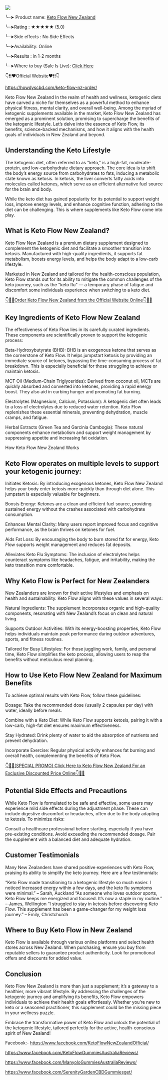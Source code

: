 ![](https://scontent.fdel3-4.fna.fbcdn.net/v/t39.30808-6/469454106_122101025504666056_3803981138096044017_n.jpg?_nc_cat=106&ccb=1-7&_nc_sid=127cfc&_nc_ohc=iJ8PK5TK3kwQ7kNvgEUx9Gl&_nc_zt=23&_nc_ht=scontent.fdel3-4.fna&_nc_gid=AGdOyjck5gLkud3WxgwUbjS&oh=00_AYCxhrsoBzfb9_1A-G1k5m4vT0H-weQCi5qLtYmsv1bjFg&oe=6758FBFB)

╰┈➤ Product name:  [Keto Flow New Zealand](https://howdyscbd.com/keto-flow-nz-order/)

╰┈➤Rating : ★★★★★ (5.0)

╰┈➤Side effects : No Side Effects

╰┈➤Availability: Online

╰┈➤Results : in 1-2 months

╰┈➤Where to buy (Sale Is Live): [Click Here ](https://howdyscbd.com/keto-flow-nz-order/)


👇❗❗❤️Official Website❤️❗❗👇

https://howdyscbd.com/keto-flow-nz-order/ 

Keto Flow New Zealand In the realm of health and wellness, ketogenic diets have carved a niche for themselves as a powerful method to enhance physical fitness, mental clarity, and overall well-being. Among the myriad of ketogenic supplements available in the market, Keto Flow New Zealand has emerged as a prominent solution, promising to supercharge the benefits of the ketogenic lifestyle. Let’s delve into the essence of Keto Flow, its benefits, science-backed mechanisms, and how it aligns with the health goals of individuals in New Zealand and beyond.

## Understanding the Keto Lifestyle

The ketogenic diet, often referred to as "keto," is a high-fat, moderate-protein, and low-carbohydrate dietary approach. The core idea is to shift the body’s energy source from carbohydrates to fats, inducing a metabolic state known as ketosis. In ketosis, the liver converts fatty acids into molecules called ketones, which serve as an efficient alternative fuel source for the brain and body.

While the keto diet has gained popularity for its potential to support weight loss, improve energy levels, and enhance cognitive function, adhering to the diet can be challenging. This is where supplements like Keto Flow come into play.



## What is Keto Flow New Zealand?

Keto Flow New Zealand is a premium dietary supplement designed to complement the ketogenic diet and facilitate a smoother transition into ketosis. Manufactured with high-quality ingredients, it supports fat metabolism, boosts energy levels, and helps the body adapt to a low-carb lifestyle.

Marketed in New Zealand and tailored for the health-conscious population, Keto Flow stands out for its ability to mitigate the common challenges of the keto journey, such as the "keto flu" — a temporary phase of fatigue and discomfort some individuals experience when switching to a keto diet.

[👇🥳😍Order Keto Flow New Zealand from the Official Website Online👇🥳😍](https://howdyscbd.com/keto-flow-nz-order/)



## Key Ingredients of Keto Flow New Zealand

The effectiveness of Keto Flow lies in its carefully curated ingredients. These components are scientifically proven to support the ketogenic process:

Beta-Hydroxybutyrate (BHB):
BHB is an exogenous ketone that serves as the cornerstone of Keto Flow. It helps jumpstart ketosis by providing an immediate source of ketones, bypassing the time-consuming process of fat breakdown. This is especially beneficial for those struggling to achieve or maintain ketosis.

MCT Oil (Medium-Chain Triglycerides):
Derived from coconut oil, MCTs are quickly absorbed and converted into ketones, providing a rapid energy boost. They also aid in curbing hunger and promoting fat burning.

Electrolytes (Magnesium, Calcium, Potassium):
A ketogenic diet often leads to a loss of electrolytes due to reduced water retention. Keto Flow replenishes these essential minerals, preventing dehydration, muscle cramps, and fatigue.

Herbal Extracts (Green Tea and Garcinia Cambogia):
These natural components enhance metabolism and support weight management by suppressing appetite and increasing fat oxidation.

How Keto Flow New Zealand Works

## Keto Flow operates on multiple levels to support your ketogenic journey:

Initiates Ketosis:
By introducing exogenous ketones, Keto Flow New Zealand helps your body enter ketosis more quickly than through diet alone. This jumpstart is especially valuable for beginners.

Boosts Energy:
Ketones are a clean and efficient fuel source, providing sustained energy without the crashes associated with carbohydrate consumption.

Enhances Mental Clarity:
Many users report improved focus and cognitive performance, as the brain thrives on ketones for fuel.

Aids Fat Loss:
By encouraging the body to burn stored fat for energy, Keto Flow supports weight management and reduces fat deposits.

Alleviates Keto Flu Symptoms:
The inclusion of electrolytes helps counteract symptoms like headaches, fatigue, and irritability, making the keto transition more comfortable.



## Why Keto Flow is Perfect for New Zealanders

New Zealanders are known for their active lifestyles and emphasis on health and sustainability. Keto Flow aligns with these values in several ways:

Natural Ingredients:
The supplement incorporates organic and high-quality components, resonating with New Zealand’s focus on clean and natural living.

Supports Outdoor Activities:
With its energy-boosting properties, Keto Flow helps individuals maintain peak performance during outdoor adventures, sports, and fitness routines.

Tailored for Busy Lifestyles:
For those juggling work, family, and personal time, Keto Flow simplifies the keto process, allowing users to reap the benefits without meticulous meal planning.

## How to Use Keto Flow New Zealand for Maximum Benefits

To achieve optimal results with Keto Flow, follow these guidelines:

Dosage:
Take the recommended dose (usually 2 capsules per day) with water, ideally before meals.

Combine with a Keto Diet:
While Keto Flow supports ketosis, pairing it with a low-carb, high-fat diet ensures maximum effectiveness.

Stay Hydrated:
Drink plenty of water to aid the absorption of nutrients and prevent dehydration.

Incorporate Exercise:
Regular physical activity enhances fat burning and overall health, complementing the benefits of Keto Flow.

[👇🥳😍(SPECIAL PROMO) Click Here to Keto Flow New Zealand For an Exclusive Discounted Price Online👇🥳😍](https://howdyscbd.com/keto-flow-nz-order/)


## Potential Side Effects and Precautions

While Keto Flow is formulated to be safe and effective, some users may experience mild side effects during the adjustment phase. These can include digestive discomfort or headaches, often due to the body adapting to ketosis. To minimize risks:

Consult a healthcare professional before starting, especially if you have pre-existing conditions.
Avoid exceeding the recommended dosage.
Pair the supplement with a balanced diet and adequate hydration.

## Customer Testimonials

Many New Zealanders have shared positive experiences with Keto Flow, praising its ability to simplify the keto journey. Here are a few testimonials:

“Keto Flow made transitioning to a ketogenic lifestyle so much easier. I noticed increased energy within a few days, and the keto flu symptoms were minimal.” – Sarah, Auckland
“As someone who loves outdoor sports, Keto Flow keeps me energized and focused. It’s now a staple in my routine.” – James, Wellington
“I struggled to stay in ketosis before discovering Keto Flow. This supplement has been a game-changer for my weight loss journey.” – Emily, Christchurch

## Where to Buy Keto Flow in New Zealand

Keto Flow is available through various online platforms and select health stores across New Zealand. When purchasing, ensure you buy from reputable sellers to guarantee product authenticity. Look for promotional offers and discounts for added value.

## Conclusion

Keto Flow New Zealand is more than just a supplement; it’s a gateway to a healthier, more vibrant lifestyle. By addressing the challenges of the ketogenic journey and amplifying its benefits, Keto Flow empowers individuals to achieve their health goals effortlessly. Whether you’re new to keto or a seasoned practitioner, this supplement could be the missing piece in your wellness puzzle.

Embrace the transformative power of Keto Flow and unlock the potential of the ketogenic lifestyle, tailored perfectly for the active, health-conscious spirit of New Zealand!



Facebook:- https://www.facebook.com/KetoFlowNewZealandOfficial/ 

https://www.facebook.com/KetoFlowGummiesAustraliaReviews/ 

https://www.facebook.com/ManyoloGummiesAustraliaReviews/ 

https://www.facebook.com/SerenityGardenCBDGummiesget/ 

